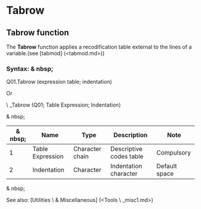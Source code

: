# Tabrow

## Tabrow function

The **Tabrow** function applies a recodification table external to the lines of a variable.(see [tabmod] (<tabmod.md>))

### Syntax: & nbsp;

Q01.Tabrow (expression table; indentation)

Or

\ _Tabrow (Q01; Table Expression; Indentation)

& nbsp;

|& nbsp;|**Name** |**Type** |**Description** |**Note** |
|--- |--- |--- |--- |--- |
|&#49;|Table Expression |Character chain |Descriptive codes table |Compulsory |
|&#50;|Indentation |Character |Indentation character |Default space |

& nbsp;

See also: [Utilities \ & Miscellaneous] (<Tools \ _misc1.md>)